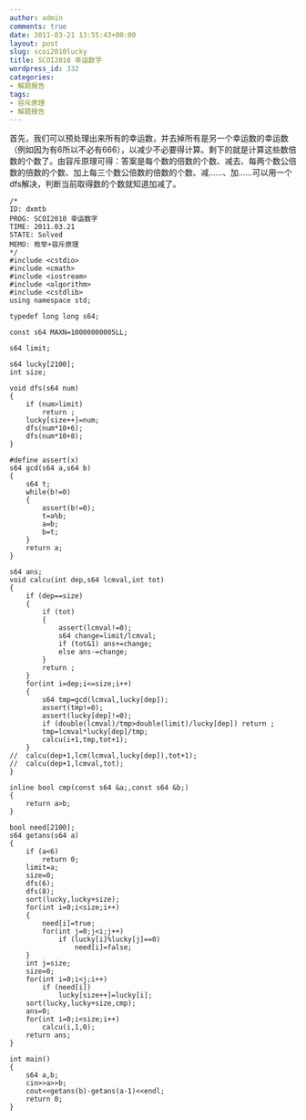 ```yaml
---
author: admin
comments: true
date: 2011-03-21 13:55:43+00:00
layout: post
slug: scoi2010lucky
title: SCOI2010 幸运数字
wordpress_id: 332
categories:
- 解题报告
tags:
- 容斥原理
- 解题报告
---
```


首先，我们可以预处理出来所有的幸运数，并去掉所有是另一个幸运数的幸运数（例如因为有6所以不必有666），以减少不必要得计算。剩下的就是计算这些数倍数的个数了。由容斥原理可得：答案是每个数的倍数的个数、减去、每两个数公倍数的倍数的个数、加上每三个数公倍数的倍数的个数、减……、加……可以用一个dfs解决，判断当前取得数的个数就知道加减了。

    
    
    /*
    ID: dxmtb
    PROG: SCOI2010 幸运数字
    TIME: 2011.03.21
    STATE: Solved
    MEMO: 枚举+容斥原理
    */
    #include <cstdio>
    #include <cmath>
    #include <iostream>
    #include <algorithm>
    #include <cstdlib>
    using namespace std;
    
    typedef long long s64;
    
    const s64 MAXN=10000000005LL;
    
    s64 limit;
    
    s64 lucky[2100];
    int size;
    
    void dfs(s64 num)
    {
    	if (num>limit)
    		return ;
    	lucky[size++]=num;
    	dfs(num*10+6);
    	dfs(num*10+8);
    }
    
    #define assert(x)
    s64 gcd(s64 a,s64 b)
    {
    	s64 t;
    	while(b!=0)
    	{
    		assert(b!=0);
    		t=a%b;
    		a=b;
    		b=t;
    	}
    	return a;
    }
    
    s64 ans;
    void calcu(int dep,s64 lcmval,int tot)
    {
    	if (dep==size)
    	{
    		if (tot)
    		{
    			assert(lcmval!=0);
    			s64 change=limit/lcmval;
    			if (tot&1) ans+=change;
    			else ans-=change;
    		}
    		return ;
    	}
    	for(int i=dep;i<=size;i++)
    	{
    		s64 tmp=gcd(lcmval,lucky[dep]);
    		assert(tmp!=0);
    		assert(lucky[dep]!=0);
    		if (double(lcmval)/tmp>double(limit)/lucky[dep]) return ;
    		tmp=lcmval*lucky[dep]/tmp;
    		calcu(i+1,tmp,tot+1);
    	}
    //	calcu(dep+1,lcm(lcmval,lucky[dep]),tot+1);
    //	calcu(dep+1,lcmval,tot);
    }
    
    inline bool cmp(const s64 &a;,const s64 &b;)
    {
    	return a>b;
    }
    
    bool need[2100];
    s64 getans(s64 a)
    {
    	if (a<6)
    		return 0;
    	limit=a;
    	size=0;
    	dfs(6);
    	dfs(8);
    	sort(lucky,lucky+size);
    	for(int i=0;i<size;i++)
    	{
    		need[i]=true;
    		for(int j=0;j<i;j++)
    			if (lucky[i]%lucky[j]==0)
    				need[i]=false;
    	}
    	int j=size;
    	size=0;
    	for(int i=0;i<j;i++)
    		if (need[i])
    			lucky[size++]=lucky[i];
    	sort(lucky,lucky+size,cmp);
    	ans=0;
    	for(int i=0;i<size;i++)
    		calcu(i,1,0);
    	return ans;
    }
    
    int main()
    {
    	s64 a,b;
    	cin>>a>>b;
    	cout<<getans(b)-getans(a-1)<<endl;
    	return 0;
    }
    
